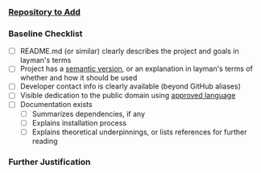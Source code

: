 ### [Repository to Add](https://github.com/usnistgov/REPOSITORY_NAME)

### Baseline Checklist
- [ ] README.md (or similar) clearly describes the project and goals in layman's terms
- [ ] Project has a [semantic version](https://semver.org), or an explanation in layman's terms of whether and how it should be used
- [ ] Developer contact info is clearly available (beyond GitHub aliases)
- [ ] Visible dedication to the public domain using [approved language](https://www.nist.gov/director/licensing)
- [ ] Documentation exists
  - [ ] Summarizes dependencies, if any
  - [ ] Explains installation process
  - [ ] Explains theoretical underpinnings, or lists references for further reading

### Further Justification


